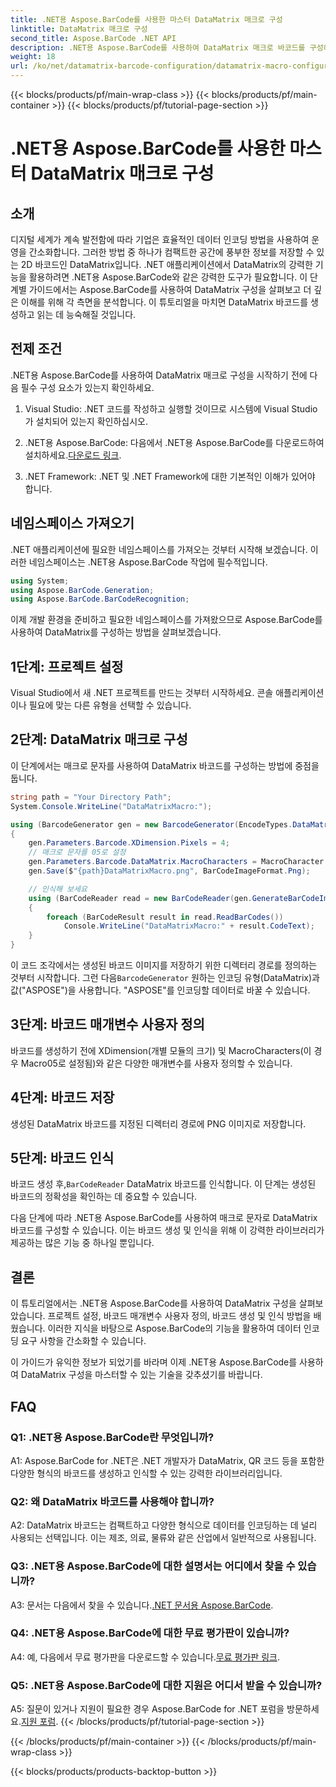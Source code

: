 ```yaml
---
title: .NET용 Aspose.BarCode를 사용한 마스터 DataMatrix 매크로 구성
linktitle: DataMatrix 매크로 구성
second_title: Aspose.BarCode .NET API
description: .NET용 Aspose.BarCode를 사용하여 DataMatrix 매크로 바코드를 구성하는 방법을 알아보세요. .NET 애플리케이션에서 DataMatrix 바코드를 생성, 사용자 정의 및 인식합니다.
weight: 18
url: /ko/net/datamatrix-barcode-configuration/datamatrix-macro-configuration/
---
```


{{< blocks/products/pf/main-wrap-class >}}
{{< blocks/products/pf/main-container >}}
{{< blocks/products/pf/tutorial-page-section >}}

# .NET용 Aspose.BarCode를 사용한 마스터 DataMatrix 매크로 구성

## 소개

디지털 세계가 계속 발전함에 따라 기업은 효율적인 데이터 인코딩 방법을 사용하여 운영을 간소화합니다. 그러한 방법 중 하나가 컴팩트한 공간에 풍부한 정보를 저장할 수 있는 2D 바코드인 DataMatrix입니다. .NET 애플리케이션에서 DataMatrix의 강력한 기능을 활용하려면 .NET용 Aspose.BarCode와 같은 강력한 도구가 필요합니다. 이 단계별 가이드에서는 Aspose.BarCode를 사용하여 DataMatrix 구성을 살펴보고 더 깊은 이해를 위해 각 측면을 분석합니다. 이 튜토리얼을 마치면 DataMatrix 바코드를 생성하고 읽는 데 능숙해질 것입니다.

## 전제 조건

.NET용 Aspose.BarCode를 사용하여 DataMatrix 매크로 구성을 시작하기 전에 다음 필수 구성 요소가 있는지 확인하세요.

1. Visual Studio: .NET 코드를 작성하고 실행할 것이므로 시스템에 Visual Studio가 설치되어 있는지 확인하십시오.

2.  .NET용 Aspose.BarCode: 다음에서 .NET용 Aspose.BarCode를 다운로드하여 설치하세요.[다운로드 링크](https://releases.aspose.com/barcode/net/).

3. .NET Framework: .NET 및 .NET Framework에 대한 기본적인 이해가 있어야 합니다.

## 네임스페이스 가져오기

.NET 애플리케이션에 필요한 네임스페이스를 가져오는 것부터 시작해 보겠습니다. 이러한 네임스페이스는 .NET용 Aspose.BarCode 작업에 필수적입니다.

```csharp
using System;
using Aspose.BarCode.Generation;
using Aspose.BarCode.BarCodeRecognition;
```

이제 개발 환경을 준비하고 필요한 네임스페이스를 가져왔으므로 Aspose.BarCode를 사용하여 DataMatrix를 구성하는 방법을 살펴보겠습니다.

## 1단계: 프로젝트 설정

Visual Studio에서 새 .NET 프로젝트를 만드는 것부터 시작하세요. 콘솔 애플리케이션이나 필요에 맞는 다른 유형을 선택할 수 있습니다.

## 2단계: DataMatrix 매크로 구성

이 단계에서는 매크로 문자를 사용하여 DataMatrix 바코드를 구성하는 방법에 중점을 둡니다.

```csharp
string path = "Your Directory Path";
System.Console.WriteLine("DataMatrixMacro:");

using (BarcodeGenerator gen = new BarcodeGenerator(EncodeTypes.DataMatrix, "ASPOSE"))
{
    gen.Parameters.Barcode.XDimension.Pixels = 4;
    // 매크로 문자를 05로 설정
    gen.Parameters.Barcode.DataMatrix.MacroCharacters = MacroCharacter.Macro05;
    gen.Save($"{path}DataMatrixMacro.png", BarCodeImageFormat.Png);

    // 인식해 보세요
    using (BarCodeReader read = new BarCodeReader(gen.GenerateBarCodeImage(), DecodeType.DataMatrix))
    {
        foreach (BarCodeResult result in read.ReadBarCodes())
            Console.WriteLine("DataMatrixMacro:" + result.CodeText);
    }
}
```

 이 코드 조각에서는 생성된 바코드 이미지를 저장하기 위한 디렉터리 경로를 정의하는 것부터 시작합니다. 그런 다음`BarcodeGenerator` 원하는 인코딩 유형(DataMatrix)과 값("ASPOSE")을 사용합니다. "ASPOSE"를 인코딩할 데이터로 바꿀 수 있습니다.

## 3단계: 바코드 매개변수 사용자 정의

바코드를 생성하기 전에 XDimension(개별 모듈의 크기) 및 MacroCharacters(이 경우 Macro05로 설정됨)와 같은 다양한 매개변수를 사용자 정의할 수 있습니다.

## 4단계: 바코드 저장

생성된 DataMatrix 바코드를 지정된 디렉터리 경로에 PNG 이미지로 저장합니다.

## 5단계: 바코드 인식

 바코드 생성 후,`BarCodeReader` DataMatrix 바코드를 인식합니다. 이 단계는 생성된 바코드의 정확성을 확인하는 데 중요할 수 있습니다.

다음 단계에 따라 .NET용 Aspose.BarCode를 사용하여 매크로 문자로 DataMatrix 바코드를 구성할 수 있습니다. 이는 바코드 생성 및 인식을 위해 이 강력한 라이브러리가 제공하는 많은 기능 중 하나일 뿐입니다.

## 결론

이 튜토리얼에서는 .NET용 Aspose.BarCode를 사용하여 DataMatrix 구성을 살펴보았습니다. 프로젝트 설정, 바코드 매개변수 사용자 정의, 바코드 생성 및 인식 방법을 배웠습니다. 이러한 지식을 바탕으로 Aspose.BarCode의 기능을 활용하여 데이터 인코딩 요구 사항을 간소화할 수 있습니다.

이 가이드가 유익한 정보가 되었기를 바라며 이제 .NET용 Aspose.BarCode를 사용하여 DataMatrix 구성을 마스터할 수 있는 기술을 갖추셨기를 바랍니다.

## FAQ

### Q1: .NET용 Aspose.BarCode란 무엇입니까?

A1: Aspose.BarCode for .NET은 .NET 개발자가 DataMatrix, QR 코드 등을 포함한 다양한 형식의 바코드를 생성하고 인식할 수 있는 강력한 라이브러리입니다.

### Q2: 왜 DataMatrix 바코드를 사용해야 합니까?

A2: DataMatrix 바코드는 컴팩트하고 다양한 형식으로 데이터를 인코딩하는 데 널리 사용되는 선택입니다. 이는 제조, 의료, 물류와 같은 산업에서 일반적으로 사용됩니다.

### Q3: .NET용 Aspose.BarCode에 대한 설명서는 어디에서 찾을 수 있습니까?

 A3: 문서는 다음에서 찾을 수 있습니다.[.NET 문서용 Aspose.BarCode](https://reference.aspose.com/barcode/net/).

### Q4: .NET용 Aspose.BarCode에 대한 무료 평가판이 있습니까?

 A4: 예, 다음에서 무료 평가판을 다운로드할 수 있습니다.[무료 평가판 링크](https://releases.aspose.com/).

### Q5: .NET용 Aspose.BarCode에 대한 지원은 어디서 받을 수 있습니까?

 A5: 질문이 있거나 지원이 필요한 경우 Aspose.BarCode for .NET 포럼을 방문하세요.[지원 포럼](https://forum.aspose.com/c/barcode/13).
{{< /blocks/products/pf/tutorial-page-section >}}

{{< /blocks/products/pf/main-container >}}
{{< /blocks/products/pf/main-wrap-class >}}

{{< blocks/products/products-backtop-button >}}

